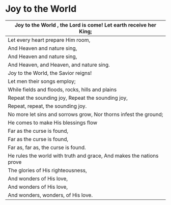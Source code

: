 # Joy to the World

| Joy to the World , the Lord is come! Let earth receive her King;     |
|----------------------------------------------------------------------|
| Let every heart prepare Him room,                                    |
| And Heaven and nature sing,                                          |
| And Heaven and nature sing,                                          |
| And Heaven, and Heaven, and nature sing.                             |
| Joy to the World, the Savior reigns!                                 |
| Let men their songs employ;                                          |
| While fields and floods, rocks, hills and plains                     |
| Repeat the sounding joy, Repeat the sounding joy,                    |
| Repeat, repeat, the sounding joy.                                    |
| No more let sins and sorrows grow, Nor thorns infest the ground;     |
| He comes to make His blessings flow                                  |
| Far as the curse is found,                                           |
| Far as the curse is found,                                           |
| Far as, far as, the curse is found.                                  |
| He rules the world with truth and grace, And makes the nations prove |
| The glories of His righteousness,                                    |
| And wonders of His love,                                             |
| And wonders of His love,                                             |
| And wonders, wonders, of His love.                                   |

